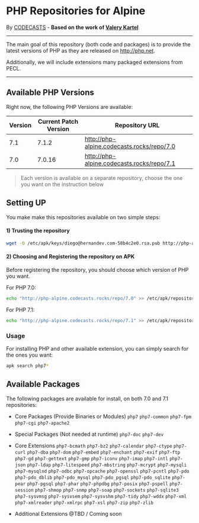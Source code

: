 # PHP Repositories for Alpine

By [CODECASTS](https://codecasts.com.br) - **Based on the work of [Valery Kartel](https://github.com/vakartel)**

---
The main goal of this repository (both code and packages) is to provide the latest versions of PHP as they are released on http://php.net.

Additionally, we will include extensions many packaged extensions from PECL.

---

## Available PHP Versions

Right now, the following PHP Versions are available:

| Version | Current Patch Version | Repository URL  |
|---------|-----------------------|-----------------|
| 7.1     | 7.1.2                 | http://php-alpine.codecasts.rocks/repo/7.0 |
| 7.0     | 7.0.16                | http://php-alpine.codecasts.rocks/repo/7.1 |

> Each version is available on a separate repository, choose the one you want on the instruction below

## Setting UP

You make make this repositories available on two simple steps:

#### 1) Trusting the repository
```bash
wget -O /etc/apk/keys/diego@hernandev.com-58b4c2e0.rsa.pub http://php-alpine.codecasts.rocks/repo/php-alpine.pub
```

#### 2) Choosing and Registering the repository on APK

Before registering the repository, you should choose which version of PHP you want.

For PHP 7.0:

```bash
echo "http://php-alpine.codecasts.rocks/repo/7.0" >> /etc/apk/repositories
```

For PHP 7.1:

```bash
echo "http://php-alpine.codecasts.rocks/repo/7.1" >> /etc/apk/repositories
```

### Usage

For installing PHP and other available extension, you can simply search for the ones you want:

```bash
apk search php7*
```


## Available Packages

The following packages are available for install, on both 7.0 and 7.1 repositories:

- Core Packages (Provide Binaries or Modules)
  `php7` `php7-common` `php7-fpm` `php7-cgi` `php7-apache2`

- Special Packages (Not needed at runtime)
  `php7-doc` `php7-dev`

- Core Extensions
  `php7-bcmath` `php7-bz2` `php7-calendar` `php7-ctype` `php7-curl` `php7-dba` 
  `php7-dom` `php7-embed` `php7-enchant` `php7-exif` `php7-ftp` `php7-gd` 
  `php7-gettext` `php7-gmp` `php7-iconv` `php7-imap` `php7-intl` `php7-json`
  `php7-ldap` `php7-litespeed` `php7-mbstring` `php7-mcrypt` `php7-mysqli`
  `php7-mysqlnd` `php7-odbc` `php7-opcache` `php7-openssl` `php7-pcntl`
  `php7-pdo` `php7-pdo_dblib` `php7-pdo_mysql` `php7-pdo_pgsql` `php7-pdo_sqlite`
  `php7-pear` `php7-pgsql` `php7-phar` `php7-phpdbg` `php7-posix` `php7-pspell`
  `php7-session` `php7-shmop` `php7-snmp` `php7-soap` `php7-sockets` `php7-sqlite3`
  `php7-sysvmsg` `php7-sysvsem` `php7-sysvshm` `php7-tidy` `php7-wddx` `php7-xml` 
  `php7-xmlreader` `php7-xmlrpc` `php7-xsl` `php7-zip` `php7-zlib`
  
- Additional Extensions
  @TBD / Coming soon